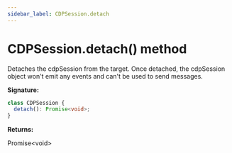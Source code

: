 ```yaml
---
sidebar_label: CDPSession.detach
---
```


# CDPSession.detach() method

Detaches the cdpSession from the target. Once detached, the cdpSession object
won't emit any events and can't be used to send messages.

**Signature:**

```typescript
class CDPSession {
  detach(): Promise<void>;
}
```

**Returns:**

Promise&lt;void&gt;
